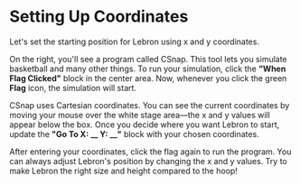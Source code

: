 # Setting Up Coordinates

Let's set the starting position for Lebron using x and y coordinates.

On the right, you'll see a program called CSnap. This tool lets you simulate basketball and many other things. To run your simulation, click the **"When Flag Clicked"** block in the center area. Now, whenever you click the green **Flag** icon, the simulation will start.

CSnap uses Cartesian coordinates. You can see the current coordinates by moving your mouse over the white stage area—the x and y values will appear below the box. Once you decide where you want Lebron to start, update the **"Go To X: \_\_ Y: \_\_"** block with your chosen coordinates.

After entering your coordinates, click the flag again to run the program. You can always adjust Lebron's position by changing the x and y values. Try to make Lebron the right size and height compared to the hoop!
